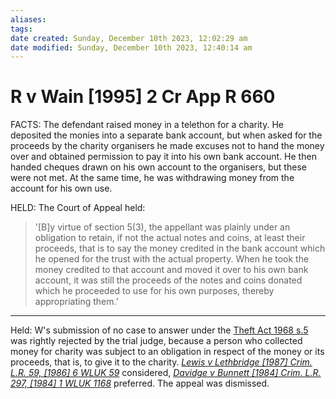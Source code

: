 ```yaml
---
aliases: 
tags: 
date created: Sunday, December 10th 2023, 12:02:29 am
date modified: Sunday, December 10th 2023, 12:40:14 am
---
```


# R v Wain [1995] 2 Cr App R 660

FACTS: The defendant raised money in a telethon for a charity. He deposited the monies into a separate bank account, but when asked for the proceeds by the charity organisers he made excuses not to hand the money over and obtained permission to pay it into his own bank account. He then handed cheques drawn on his own account to the organisers, but these were not met. At the same time, he was withdrawing money from the account for his own use.

HELD: The Court of Appeal held:

> '[B]y virtue of section 5(3), the appellant was plainly under an obligation to retain, if not the actual notes and coins, at least their proceeds, that is to say the money credited in the bank account which he opened for the trust with the actual property. When he took the money credited to that account and moved it over to his own bank account, it was still the proceeds of the notes and coins donated which he proceeded to use for his own purposes, thereby appropriating them.’

---

Held: W's submission of no case to answer under the [Theft Act 1968 s.5](https://uk.westlaw.com/Document/IDF6753C0E44811DA8D70A0E70A78ED65/View/FullText.html?originationContext=document&transitionType=DocumentItem&ppcid=b986801f57a540ada0d19e88eb8256f9&contextData=(sc.Default)) was rightly rejected by the trial judge, because a person who collected money for charity was subject to an obligation in respect of the money or its proceeds, that is, to give it to the charity. _[Lewis v Lethbridge [1987] Crim. L.R. 59, [1986] 6 WLUK 59](https://uk.westlaw.com/Document/I70160870E43611DA8FC2A0F0355337E9/View/FullText.html?originationContext=document&transitionType=DocumentItem&ppcid=b986801f57a540ada0d19e88eb8256f9&contextData=(sc.Default))_ considered, _[Davidge v Bunnett [1984] Crim. L.R. 297, [1984] 1 WLUK 1168](https://uk.westlaw.com/Document/I59195410E43611DA8FC2A0F0355337E9/View/FullText.html?originationContext=document&transitionType=DocumentItem&ppcid=b986801f57a540ada0d19e88eb8256f9&contextData=(sc.Default))_ preferred. The appeal was dismissed.

